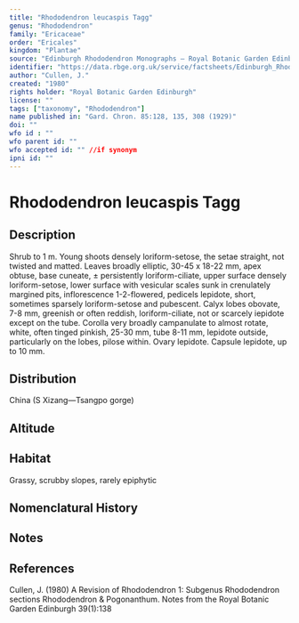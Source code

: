 ```yaml
---
title: "Rhododendron leucaspis Tagg"
genus: "Rhododendron"
family: "Ericaceae"
order: "Ericales"
kingdom: "Plantae"
source: "Edinburgh Rhododendron Monographs – Royal Botanic Garden Edinburgh"
identifier: "https://data.rbge.org.uk/service/factsheets/Edinburgh_Rhododendron_Monographs.xhtml"
author: "Cullen, J."
created: "1980"
rights holder: "Royal Botanic Garden Edinburgh"
license: ""
tags: ["taxonomy", "Rhododendron"]
name published in: "Gard. Chron. 85:128, 135, 308 (1929)"
doi: ""
wfo id : ""
wfo parent id: ""
wfo accepted id: "" //if synonym                      
ipni id: ""
---
```


                       

# Rhododendron leucaspis Tagg

## Description
Shrub to 1 m. Young shoots densely loriform-setose, the setae straight, not twisted and matted. Leaves broadly elliptic, 30-45 x 18-22 mm, apex obtuse, base cuneate, ± persistently loriform-ciliate, upper surface densely loriform-setose, lower surface with vesicular scales sunk in crenulately margined pits, inflorescence 1-2-flowered, pedicels lepidote, short, sometimes sparsely loriform-setose and pubescent. Calyx lobes obovate, 7-8 mm, greenish or often reddish, loriform-ciliate, not or scarcely iepidote except on the tube. Corolla very broadly campanulate to almost rotate, white, often tinged pinkish, 25-30 mm, tube 8-11 mm, lepidote outside, particularly on the lobes, pilose within. Ovary lepidote. Capsule lepidote, up to 10 mm.

## Distribution
China (S Xizang—Tsangpo gorge)

## Altitude


## Habitat
Grassy, scrubby slopes, rarely epiphytic

## Nomenclatural History

                       
## Notes


## References

Cullen, J. (1980) A Revision of Rhododendron 1: Subgenus Rhododendron sections Rhododendron & Pogonanthum. Notes from the Royal Botanic Garden Edinburgh 39(1):138
